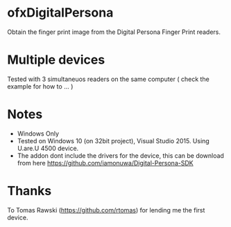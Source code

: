 # ofxDigitalPersona

Obtain the finger print image from the Digital Persona Finger Print readers.

# Multiple devices

Tested with 3 simultaneuos readers on the same computer ( check the example for how to ... )
# Notes
  - Windows Only
  - Tested on Windows 10 (on 32bit project), Visual Studio 2015. Using U.are.U 4500 device.
  - The addon dont include the drivers for the device, this can be download from here   https://github.com/iamonuwa/Digital-Persona-SDK

# Thanks

To Tomas Rawski (https://github.com/rtomas) for lending me the first device.
